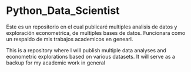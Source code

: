 # Python_Data_Scientist

Este es un repositorio en el cual publicaré multiples analisis de datos y exploración econometrica, de multiples bases de datos. Funcionara como un respaldo de mis trabajos academicos en genearl. 

This is a repository where I will publish multiple data analyses and econometric explorations based on various datasets. It will serve as a backup for my academic work in general
